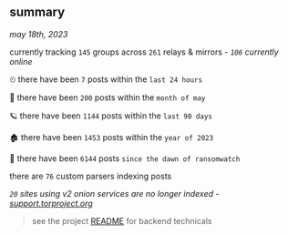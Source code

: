 
## summary
_may 18th, 2023_

currently tracking `145` groups across `261` relays & mirrors - _`106` currently online_

⏲ there have been `7` posts within the `last 24 hours`

🦈 there have been `200` posts within the `month of may`

🪐 there have been `1144` posts within the `last 90 days`

🏚 there have been `1453` posts within the `year of 2023`

🦕 there have been `6144` posts `since the dawn of ransomwatch`

there are `76` custom parsers indexing posts

_`20` sites using v2 onion services are no longer indexed - [support.torproject.org](https://support.torproject.org/onionservices/v2-deprecation/)_

> see the project [README](https://github.com/joshhighet/ransomwatch#ransomwatch--) for backend technicals

